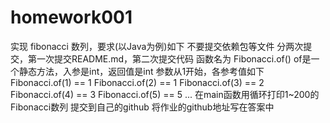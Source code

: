 # homework001
实现 fibonacci 数列，要求(以Java为例)如下
不要提交依赖包等文件
分两次提交，第一次提交README.md，第二次提交代码
函数名为 Fibonacci.of()
of是一个静态方法，入参是int，返回值是int
参数从1开始，各参考值如下
Fibonacci.of(1) == 1
Fibonacci.of(2) == 1
Fibonacci.of(3) == 2
Fibonacci.of(4) == 3
Fibonacci.of(5) == 5
...
在main函数用循环打印1~200的Fibonacci数列
提交到自己的github
将作业的github地址写在答案中
